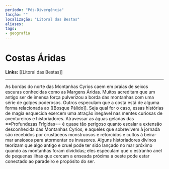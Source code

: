 ```yaml
---
período: "Pós-Divergência"
facção: ""
localização: "Litoral das Bestas"
aliases:
tags:
- geografia
---
```


# **Costas Áridas**

**Links:** [[Litoral das Bestas]]

---
As bordas do norte das Montanhas Cyrios caem em praias de seixos escuras conhecidas como as Margens Áridas. Muitos acreditam que um antigo ser de imensa força pulverizou a borda das montanhas com uma série de golpes poderosos. Outros especulam que a costa está de alguma forma relacionada ao [[Bosque Pálido]]. Seja qual for o caso, essas histórias de magia esquecida exercem uma atração inegável nas mentes curiosas de aventureiros e historiadores. Atravessar as águas geladas das ==Profundezas Frígidas== é quase tão perigoso quanto escalar a extensão desconhecida das Montanhas Cyrios, e aqueles que sobrevivem à jornada são recebidos por crustáceos monstruosos e retorcidos e cultos à beira-mar ansiosos para atormentar os invasores. Alguns historiadores divinos teorizam que algo antigo e cruel pode ter sido lançado no mar próximo quando as montanhas foram divididas; eles especulam que o estranho anel de pequenas ilhas que cercam a enseada próxima a oeste pode estar conectado ao paradeiro e propósito do ser.
